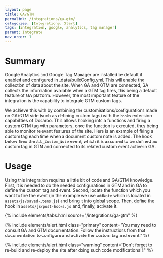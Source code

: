 ```yaml
---
layout: page
title: GA/GTM
permalink: /integrations/ga-gtm/
categories: [Integrations, Start]
tags: [integration, google, analytics, tag manager]
parent: Integrate
nav_order: 1
---
```


# Summary
Google Analytics and Google Tag Manager are installed by default if enabled and configured in _data/buildConfig.yml. This will enable the collection of data about the site. When GA and GTM are connected, GA collects the information available when a GTM tag fires, this being a default feature of GA platform.  However, the most important feature of the integration is the capability to integrate GTM custom tags. 

We achieve this with by combining the customisations/configurations made on GA/GTM side (such as defining custom tags) with the `hooks` extension capabilities of Docaroo. This allows hooking into a functions and firing a custom GTM tag with parameters, once the function is executed, thus being able to monitor relevant features of the site. Here is an example of firing a custom tag each time when a document custom note is added. The hook below fires the `Add_Custom_Note` event, which it is assumed to be defined as custom tag in GTM and connected to its related custom event active in GA. 

# Usage
Using this integration requires a little bit of code and GA/GTM knowledge. First, it is needed to do the needed configurations in GTM and in GA to define the custom tag and event. Second, locate the function which you want to fire the event (in the example we use `addNote` which is located in `assets/js/saved-items.js`) and bring it into global scope. Then, define the hook in `assets/js/post-hooks.js` and, finally, activate it.  

{% include elements/tabs.html 
    source="/integrations/ga-gtm"
%}

{% include elements/alert.html 
  class="primary" 
  content="You may need to consult GA and GTM documentation. Follow the instructions from that documentation to configure and activate the custom tag and event."
%}

{% include elements/alert.html 
  class="warning" 
  content="Don't forget to re-build and re-deploy the site after doing such code modifications!!!"
%}